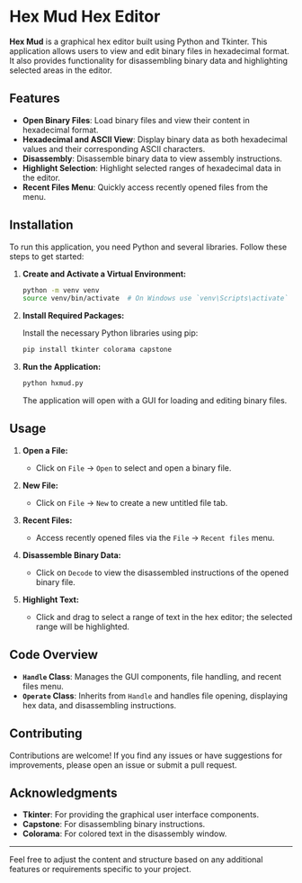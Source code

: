 # Hex Mud Hex Editor

**Hex Mud** is a graphical hex editor built using Python and Tkinter. This application allows users to view and edit binary files in hexadecimal format. It also provides functionality for disassembling binary data and highlighting selected areas in the editor.

## Features

- **Open Binary Files**: Load binary files and view their content in hexadecimal format.
- **Hexadecimal and ASCII View**: Display binary data as both hexadecimal values and their corresponding ASCII characters.
- **Disassembly**: Disassemble binary data to view assembly instructions.
- **Highlight Selection**: Highlight selected ranges of hexadecimal data in the editor.
- **Recent Files Menu**: Quickly access recently opened files from the menu.

## Installation

To run this application, you need Python and several libraries. Follow these steps to get started:

1. **Create and Activate a Virtual Environment:**

    ```bash
    python -m venv venv
    source venv/bin/activate  # On Windows use `venv\Scripts\activate`
    ```

2. **Install Required Packages:**

    Install the necessary Python libraries using pip:

    ```bash
    pip install tkinter colorama capstone
    ```

3. **Run the Application:**

    ```bash
    python hxmud.py
    ```

    The application will open with a GUI for loading and editing binary files.

## Usage

1. **Open a File:**
   - Click on `File` -> `Open` to select and open a binary file.

2. **New File:**
   - Click on `File` -> `New` to create a new untitled file tab.

3. **Recent Files:**
   - Access recently opened files via the `File` -> `Recent files` menu.

4. **Disassemble Binary Data:**
   - Click on `Decode` to view the disassembled instructions of the opened binary file.

5. **Highlight Text:**
   - Click and drag to select a range of text in the hex editor; the selected range will be highlighted.

## Code Overview

- **`Handle` Class**: Manages the GUI components, file handling, and recent files menu.
- **`Operate` Class**: Inherits from `Handle` and handles file opening, displaying hex data, and disassembling instructions.

## Contributing

Contributions are welcome! If you find any issues or have suggestions for improvements, please open an issue or submit a pull request.

## Acknowledgments

- **Tkinter**: For providing the graphical user interface components.
- **Capstone**: For disassembling binary instructions.
- **Colorama**: For colored text in the disassembly window.

---

Feel free to adjust the content and structure based on any additional features or requirements specific to your project.
